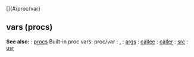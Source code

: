 []{#/proc/var}
  ## vars (procs)
  **See also:**
  :   [procs](ref/proc)
  Built-in proc vars:
  proc/var
  :   [.](ref/proc/var/%2e)
  :   [args](ref/proc/var/args)
  :   [callee](ref/proc/var/callee)
  :   [caller](ref/proc/var/caller)
  :   [src](ref/proc/var/src)
  :   [usr](ref/proc/var/usr)